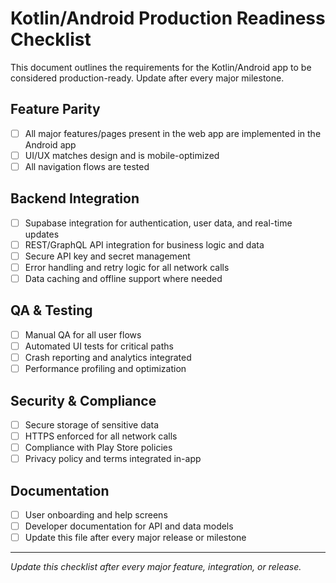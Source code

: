 # Kotlin/Android Production Readiness Checklist

This document outlines the requirements for the Kotlin/Android app to be considered production-ready. Update after every major milestone.

## Feature Parity
- [ ] All major features/pages present in the web app are implemented in the Android app
- [ ] UI/UX matches design and is mobile-optimized
- [ ] All navigation flows are tested

## Backend Integration
- [ ] Supabase integration for authentication, user data, and real-time updates
- [ ] REST/GraphQL API integration for business logic and data
- [ ] Secure API key and secret management
- [ ] Error handling and retry logic for all network calls
- [ ] Data caching and offline support where needed

## QA & Testing
- [ ] Manual QA for all user flows
- [ ] Automated UI tests for critical paths
- [ ] Crash reporting and analytics integrated
- [ ] Performance profiling and optimization

## Security & Compliance
- [ ] Secure storage of sensitive data
- [ ] HTTPS enforced for all network calls
- [ ] Compliance with Play Store policies
- [ ] Privacy policy and terms integrated in-app

## Documentation
- [ ] User onboarding and help screens
- [ ] Developer documentation for API and data models
- [ ] Update this file after every major release or milestone

---
*Update this checklist after every major feature, integration, or release.* 